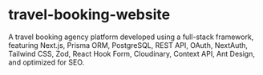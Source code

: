 # travel-booking-website
A travel booking agency platform developed using a full-stack framework, featuring Next.js, Prisma ORM, PostgreSQL, REST API, OAuth, NextAuth, Tailwind CSS, Zod, React Hook Form, Cloudinary, Context API, Ant Design, and optimized for SEO.
